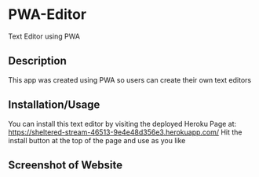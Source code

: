 # PWA-Editor
Text Editor using PWA

## Description
This app was created using PWA so users can create their own text editors

## Installation/Usage
You can install this text editor by visiting the deployed Heroku Page at: https://sheltered-stream-46513-9e4e48d356e3.herokuapp.com/
Hit the install button at the top of the page and use as you like

## Screenshot of Website
